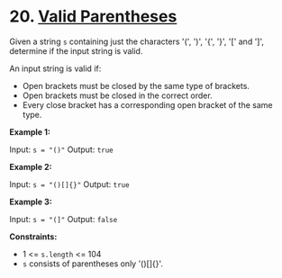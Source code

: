 # 20. [Valid Parentheses](https://leetcode.com/problems/valid-parentheses/description/)

Given a string `s` containing just the characters '(', ')', '{', '}', '[' and ']', determine if the input string is valid.

An input string is valid if:

- Open brackets must be closed by the same type of brackets.
- Open brackets must be closed in the correct order.
- Every close bracket has a corresponding open bracket of the same type.

**Example 1:**

Input: `s = "()"`
Output: `true`

**Example 2:**

Input: `s = "()[]{}"`
Output: `true`

**Example 3:**

Input: `s = "(]"`
Output: `false`

**Constraints:**

- 1 <= `s.length` <= 104
- `s` consists of parentheses only '()[]{}'.
